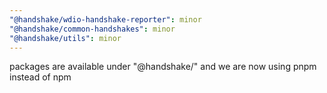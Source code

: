 ```yaml
---
"@handshake/wdio-handshake-reporter": minor
"@handshake/common-handshakes": minor
"@handshake/utils": minor
---
```


packages are available under "@handshake/" and we are now using pnpm instead of npm
